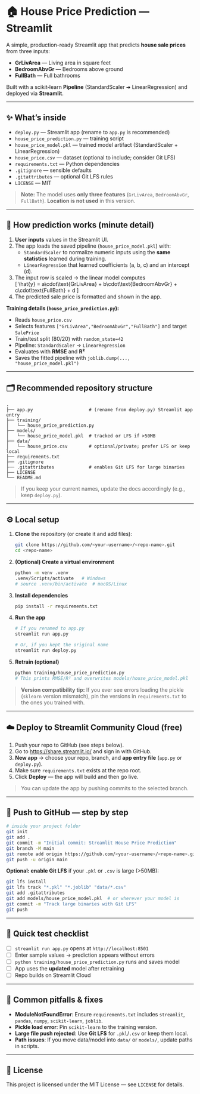 # 🏠 House Price Prediction — Streamlit

A simple, production-ready Streamlit app that predicts **house sale prices** from three inputs:

- **GrLivArea** — Living area in square feet  
- **BedroomAbvGr** — Bedrooms above ground  
- **FullBath** — Full bathrooms  

Built with a scikit‑learn **Pipeline** (StandardScaler ➜ LinearRegression) and deployed via **Streamlit**.

---

## ✨ What’s inside

- `deploy.py` — Streamlit app (rename to `app.py` is recommended)
- `house_price_prediction.py` — training script
- `house_price_model.pkl` — trained model artifact (StandardScaler + LinearRegression)
- `house_price.csv` — dataset (optional to include; consider Git LFS)
- `requirements.txt` — Python dependencies
- `.gitignore` — sensible defaults
- `.gitattributes` — optional Git LFS rules
- `LICENSE` — MIT

> **Note:** The model uses **only three features** (`GrLivArea`, `BedroomAbvGr`, `FullBath`). **Location is not used** in this version.

---

## 🧠 How prediction works (minute detail)

1. **User inputs** values in the Streamlit UI.
2. The app loads the saved pipeline (`house_price_model.pkl`) with:
   - `StandardScaler` to normalize numeric inputs using the **same statistics** learned during training.
   - `LinearRegression` that learned coefficients \(a, b, c\) and an intercept \(d\).
3. The input row is scaled → the linear model computes  
   \[ \hat{y} = a\cdot\text{GrLivArea} + b\cdot\text{BedroomAbvGr} + c\cdot\text{FullBath} + d \]
4. The predicted sale price is formatted and shown in the app.

**Training details (`house_price_prediction.py`):**
- Reads `house_price.csv`
- Selects features `["GrLivArea","BedroomAbvGr","FullBath"]` and target `SalePrice`
- Train/test split (80/20) with `random_state=42`
- Pipeline: `StandardScaler` → `LinearRegression`
- Evaluates with **RMSE** and **R²**
- Saves the fitted pipeline with `joblib.dump(..., "house_price_model.pkl")`

---

## 🗂 Recommended repository structure

```
.
├── app.py                     # (rename from deploy.py) Streamlit app entry
├── training/
│   └── house_price_prediction.py
├── models/
│   └── house_price_model.pkl  # tracked or LFS if >50MB
├── data/
│   └── house_price.csv        # optional/private; prefer LFS or keep local
├── requirements.txt
├── .gitignore
├── .gitattributes             # enables Git LFS for large binaries
├── LICENSE
└── README.md
```

> If you keep your current names, update the docs accordingly (e.g., keep `deploy.py`).

---

## ⚙️ Local setup

1. **Clone** the repository (or create it and add files):
   ```bash
   git clone https://github.com/<your-username>/<repo-name>.git
   cd <repo-name>
   ```

2. **(Optional) Create a virtual environment**
   ```bash
   python -m venv .venv
   .venv/Scripts/activate   # Windows
   # source .venv/bin/activate  # macOS/Linux
   ```

3. **Install dependencies**
   ```bash
   pip install -r requirements.txt
   ```

4. **Run the app**
   ```bash
   # If you renamed to app.py
   streamlit run app.py

   # Or, if you kept the original name
   streamlit run deploy.py
   ```

5. **Retrain (optional)**
   ```bash
   python training/house_price_prediction.py
   # This prints RMSE/R² and overwrites models/house_price_model.pkl
   ```

> **Version compatibility tip:** If you ever see errors loading the pickle (`sklearn` version mismatch), pin the versions in `requirements.txt` to the ones you trained with.

---

## ☁️ Deploy to Streamlit Community Cloud (free)

1. Push your repo to GitHub (see steps below).
2. Go to https://share.streamlit.io/ and sign in with GitHub.
3. **New app** → choose your repo, branch, and **app entry file** (`app.py` or `deploy.py`).
4. Make sure `requirements.txt` exists at the repo root.
5. Click **Deploy** — the app will build and then go live.

> You can update the app by pushing commits to the selected branch.

---

## 🚀 Push to GitHub — step by step

```bash
# inside your project folder
git init
git add .
git commit -m "Initial commit: Streamlit House Price Prediction"
git branch -M main
git remote add origin https://github.com/<your-username>/<repo-name>.git
git push -u origin main
```

**Optional: enable Git LFS** if your `.pkl` or `.csv` is large (>50MB):
```bash
git lfs install
git lfs track "*.pkl" "*.joblib" "data/*.csv"
git add .gitattributes
git add models/house_price_model.pkl  # or wherever your model is
git commit -m "Track large binaries with Git LFS"
git push
```

---

## 🧪 Quick test checklist

- [ ] `streamlit run app.py` opens at `http://localhost:8501`
- [ ] Enter sample values → prediction appears without errors
- [ ] `python training/house_price_prediction.py` runs and saves model
- [ ] App uses the **updated** model after retraining
- [ ] Repo builds on Streamlit Cloud

---

## 🔧 Common pitfalls & fixes

- **ModuleNotFoundError**: Ensure `requirements.txt` includes `streamlit`, `pandas`, `numpy`, `scikit-learn`, `joblib`.
- **Pickle load error**: Pin `scikit-learn` to the training version.
- **Large file push rejected**: Use **Git LFS** for `.pkl`/`.csv` or keep them local.
- **Path issues**: If you move data/model into `data/` or `models/`, update paths in scripts.

---

## 📄 License

This project is licensed under the MIT License — see `LICENSE` for details.
